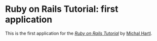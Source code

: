 # Ruby on Rails Tutorial: first application

This is the first application for the
[*Ruby on Rails Tutorial*](http://railstutorial.org/)
by [Michal Hartl](http://michaelhartl.com/).
